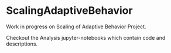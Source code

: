 # ScalingAdaptiveBehavior
Work in progress on Scaling of Adaptive Behavior Project.

Checkout the Analysis jupyter-notebooks which contain code and descriptions.
